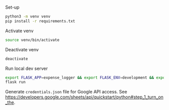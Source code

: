 Set-up
```bash
python3 -m venv venv
pip install -r requirements.txt
```

Activate venv
```bash
source venv/bin/activate
```

Deactivate venv
```bash
deactivate
```

Run local dev server
```bash
export FLASK_APP=expense_logger && export FLASK_ENV=development && export OAUTHLIB_INSECURE_TRANSPORT=1
flask run
```

Generate `credentials.json` file for Google API access. See https://developers.google.com/sheets/api/quickstart/python#step_1_turn_on_the.